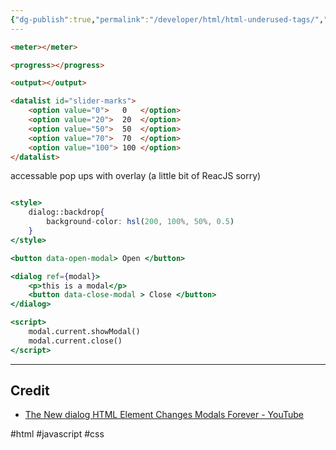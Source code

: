 ```yaml
---
{"dg-publish":true,"permalink":"/developer/html/html-underused-tags/","noteIcon":""}
---
```


```html
<meter></meter>
```

```html
<progress></progress>
```

```html
<output></output>
```

```html
<datalist id="slider-marks">
	<option value="0">   0   </option>
	<option value="20">  20  </option>
	<option value="50">  50  </option>
	<option value="70">  70  </option>
	<option value="100"> 100 </option>
</datalist>
```


accessable pop ups with overlay (a little bit of ReacJS sorry)
```jsx

<style>
	dialog::backdrop{
		background-color: hsl(200, 100%, 50%, 0.5)
	}
</style>

<button data-open-modal> Open </button>

<dialog ref={modal}>
	<p>this is a modal</p>
	<button data-close-modal > Close </button>
</dialog>

<script>
	modal.current.showModal()
	modal.current.close()
</script>
```

---
## Credit
- [The New dialog HTML Element Changes Modals Forever - YouTube](https://www.youtube.com/watch?v=ywtkJkxJsdg)



#html #javascript #css 